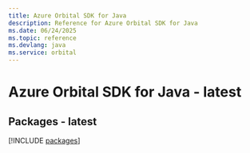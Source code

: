 ```yaml
---
title: Azure Orbital SDK for Java
description: Reference for Azure Orbital SDK for Java
ms.date: 06/24/2025
ms.topic: reference
ms.devlang: java
ms.service: orbital
---
```

# Azure Orbital SDK for Java - latest
## Packages - latest
[!INCLUDE [packages](orbital-index.md)]